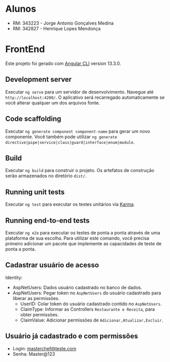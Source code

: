 # Alunos
- RM: 343223 - Jorge Antonio Gonçalves Medina
- RM: 342827 - Henrique Lopes Mendonça

# FrontEnd

Este projeto foi gerado com [Angular CLI](https://github.com/angular/angular-cli) version 13.3.0.

## Development server

Executar `ng serve` para um servidor de desenvolvimento. Navegue até `http://localhost:4200/`. O aplicativo será recarregado automaticamente se você alterar qualquer um dos arquivos fonte.

## Code scaffolding

Executar `ng generate component component-name` para gerar um novo componente. Você também pode utilizar `ng generate directive|pipe|service|class|guard|interface|enum|module`.

## Build

Executar `ng build` para construir o projeto. Os artefatos de construção serão armazenados no diretório `dist/`.

## Running unit tests

Executar `ng test` para executar os testes unitários via [Karma](https://karma-runner.github.io).

## Running end-to-end tests

Executar `ng e2e` para executar os testes de ponta a ponta através de uma plataforma de sua escolha. Para utilizar este comando, você precisa primeiro adicionar um pacote que implemente as capacidades de teste de ponta a ponta.

## Cadastrar usuário de acesso

Identity:
- AspNetUsers: Dados usuário cadastrado no banco de dados.
- AspNetUsers: Pegar token no `AspNetUsers` do usuário cadastrado para liberar as permissões.
  - UserID: Colar token do usuário cadastrado contido no `AspNetUsers`.
  - ClaimType: Informar as Controllers `Restaurante e Receita`, para obter permissões.
  - ClaimValue: Adicionar permissões de `Adicionar,Atualizar,Excluir`.

## Usuário já cadastrado e com permissões
- Login: masterchef@teste.com
- Senha: Master@123

